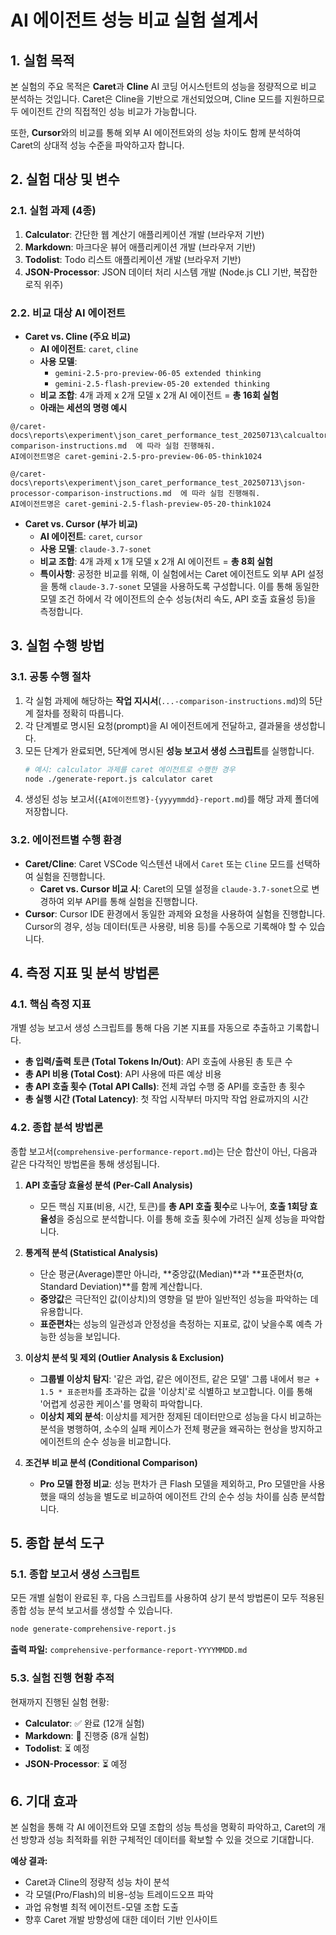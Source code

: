 # AI 에이전트 성능 비교 실험 설계서

## 1. 실험 목적

본 실험의 주요 목적은 **Caret**과 **Cline** AI 코딩 어시스턴트의 성능을 정량적으로 비교 분석하는 것입니다. Caret은 Cline을 기반으로 개선되었으며, Cline 모드를 지원하므로 두 에이전트 간의 직접적인 성능 비교가 가능합니다.

또한, **Cursor**와의 비교를 통해 외부 AI 에이전트와의 성능 차이도 함께 분석하여 Caret의 상대적 성능 수준을 파악하고자 합니다.

## 2. 실험 대상 및 변수

### 2.1. 실험 과제 (4종)

1.  **Calculator**: 간단한 웹 계산기 애플리케이션 개발 (브라우저 기반)
2.  **Markdown**: 마크다운 뷰어 애플리케이션 개발 (브라우저 기반)
3.  **Todolist**: Todo 리스트 애플리케이션 개발 (브라우저 기반)
4.  **JSON-Processor**: JSON 데이터 처리 시스템 개발 (Node.js CLI 기반, 복잡한 로직 위주)

### 2.2. 비교 대상 AI 에이전트

*   **Caret vs. Cline (주요 비교)**
    *   **AI 에이전트**: `caret`, `cline`
    *   **사용 모델**:
        *   `gemini-2.5-pro-preview-06-05 extended thinking`
        *   `gemini-2.5-flash-preview-05-20 extended thinking`
    *   **비교 조합**: 4개 과제 x 2개 모델 x 2개 AI 에이전트 = **총 16회 실험**
    *   **아래는 세션의 명령 예시**
```
@/caret-docs\reports\experiment\json_caret_performance_test_20250713\calcualtor-comparison-instructions.md  에 따라 실험 진행해줘.
AI에이전트명은 caret-gemini-2.5-pro-preview-06-05-think1024
```

```
@/caret-docs\reports\experiment\json_caret_performance_test_20250713\json-processor-comparison-instructions.md  에 따라 실험 진행해줘.
AI에이전트명은 caret-gemini-2.5-flash-preview-05-20-think1024
```

*   **Caret vs. Cursor (부가 비교)**
    *   **AI 에이전트**: `caret`, `cursor`
    *   **사용 모델**: `claude-3.7-sonet`
    *   **비교 조합**: 4개 과제 x 1개 모델 x 2개 AI 에이전트 = **총 8회 실험**
    *   **특이사항**: 공정한 비교를 위해, 이 실험에서는 Caret 에이전트도 외부 API 설정을 통해 `claude-3.7-sonet` 모델을 사용하도록 구성합니다. 이를 통해 동일한 모델 조건 하에서 각 에이전트의 순수 성능(처리 속도, API 호출 효율성 등)을 측정합니다.

## 3. 실험 수행 방법

### 3.1. 공통 수행 절차

1.  각 실험 과제에 해당하는 **작업 지시서**(`...-comparison-instructions.md`)의 5단계 절차를 정확히 따릅니다.
2.  각 단계별로 명시된 요청(prompt)을 AI 에이전트에게 전달하고, 결과물을 생성합니다.
3.  모든 단계가 완료되면, 5단계에 명시된 **성능 보고서 생성 스크립트**를 실행합니다.
    ```bash
    # 예시: calculator 과제를 caret 에이전트로 수행한 경우
    node ./generate-report.js calculator caret
    ```
4.  생성된 성능 보고서(`{AI에이전트명}-{yyyymmdd}-report.md`)를 해당 과제 폴더에 저장합니다.

### 3.2. 에이전트별 수행 환경

*   **Caret/Cline**: Caret VSCode 익스텐션 내에서 `Caret` 또는 `Cline` 모드를 선택하여 실험을 진행합니다.
    *   **Caret vs. Cursor 비교 시**: Caret의 모델 설정을 `claude-3.7-sonet`으로 변경하여 외부 API를 통해 실험을 진행합니다.
*   **Cursor**: Cursor IDE 환경에서 동일한 과제와 요청을 사용하여 실험을 진행합니다. Cursor의 경우, 성능 데이터(토큰 사용량, 비용 등)를 수동으로 기록해야 할 수 있습니다.

## 4. 측정 지표 및 분석 방법론

### 4.1. 핵심 측정 지표

개별 성능 보고서 생성 스크립트를 통해 다음 기본 지표를 자동으로 추출하고 기록합니다.

*   **총 입력/출력 토큰 (Total Tokens In/Out)**: API 호출에 사용된 총 토큰 수
*   **총 API 비용 (Total Cost)**: API 사용에 따른 예상 비용
*   **총 API 호출 횟수 (Total API Calls)**: 전체 과업 수행 중 API를 호출한 총 횟수
*   **총 실행 시간 (Total Latency)**: 첫 작업 시작부터 마지막 작업 완료까지의 시간

### 4.2. 종합 분석 방법론

종합 보고서(`comprehensive-performance-report.md`)는 단순 합산이 아닌, 다음과 같은 다각적인 방법론을 통해 생성됩니다.

1.  **API 호출당 효율성 분석 (Per-Call Analysis)**
    *   모든 핵심 지표(비용, 시간, 토큰)를 **총 API 호출 횟수**로 나누어, **호출 1회당 효율성**을 중심으로 분석합니다. 이를 통해 호출 횟수에 가려진 실제 성능을 파악합니다.

2.  **통계적 분석 (Statistical Analysis)**
    *   단순 평균(Average)뿐만 아니라, **중앙값(Median)**과 **표준편차(σ, Standard Deviation)**를 함께 계산합니다.
    *   **중앙값**은 극단적인 값(이상치)의 영향을 덜 받아 일반적인 성능을 파악하는 데 유용합니다.
    *   **표준편차**는 성능의 일관성과 안정성을 측정하는 지표로, 값이 낮을수록 예측 가능한 성능을 보입니다.

3.  **이상치 분석 및 제외 (Outlier Analysis & Exclusion)**
    *   **그룹별 이상치 탐지**: '같은 과업, 같은 에이전트, 같은 모델' 그룹 내에서 `평균 + 1.5 * 표준편차`를 초과하는 값을 '이상치'로 식별하고 보고합니다. 이를 통해 '어렵게 성공한 케이스'를 명확히 파악합니다.
    *   **이상치 제외 분석**: 이상치를 제거한 정제된 데이터만으로 성능을 다시 비교하는 분석을 병행하여, 소수의 실패 케이스가 전체 평균을 왜곡하는 현상을 방지하고 에이전트의 순수 성능을 비교합니다.

4.  **조건부 비교 분석 (Conditional Comparison)**
    *   **Pro 모델 한정 비교**: 성능 편차가 큰 Flash 모델을 제외하고, Pro 모델만을 사용했을 때의 성능을 별도로 비교하여 에이전트 간의 순수 성능 차이를 심층 분석합니다.

## 5. 종합 분석 도구

### 5.1. 종합 보고서 생성 스크립트

모든 개별 실험이 완료된 후, 다음 스크립트를 사용하여 상기 분석 방법론이 모두 적용된 종합 성능 분석 보고서를 생성할 수 있습니다.

```bash
node generate-comprehensive-report.js
```

**출력 파일:** `comprehensive-performance-report-YYYYMMDD.md`

### 5.3. 실험 진행 현황 추적

현재까지 진행된 실험 현황:
- **Calculator**: ✅ 완료 (12개 실험)
- **Markdown**: 🔄 진행중 (8개 실험)  
- **Todolist**: ⏳ 예정
- **JSON-Processor**: ⏳ 예정

## 6. 기대 효과

본 실험을 통해 각 AI 에이전트와 모델 조합의 성능 특성을 명확히 파악하고, Caret의 개선 방향과 성능 최적화를 위한 구체적인 데이터를 확보할 수 있을 것으로 기대합니다.

**예상 결과:**
- Caret과 Cline의 정량적 성능 차이 분석
- 각 모델(Pro/Flash)의 비용-성능 트레이드오프 파악
- 과업 유형별 최적 에이전트-모델 조합 도출
- 향후 Caret 개발 방향성에 대한 데이터 기반 인사이트

